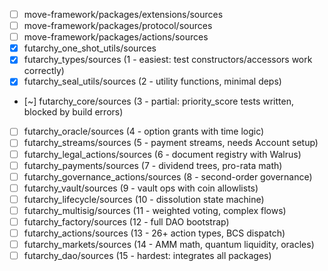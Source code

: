 - [ ] move-framework/packages/extensions/sources
- [ ] move-framework/packages/protocol/sources
- [ ] move-framework/packages/actions/sources
- [X] futarchy_one_shot_utils/sources
- [X] futarchy_types/sources (1 - easiest: test constructors/accessors work correctly)
- [X] futarchy_seal_utils/sources (2 - utility functions, minimal deps)
- [~] futarchy_core/sources (3 - partial: priority_score tests written, blocked by build errors)
- [ ] futarchy_oracle/sources (4 - option grants with time logic)
- [ ] futarchy_streams/sources (5 - payment streams, needs Account setup)
- [ ] futarchy_legal_actions/sources (6 - document registry with Walrus)
- [ ] futarchy_payments/sources (7 - dividend trees, pro-rata math)
- [ ] futarchy_governance_actions/sources (8 - second-order governance)
- [ ] futarchy_vault/sources (9 - vault ops with coin allowlists)
- [ ] futarchy_lifecycle/sources (10 - dissolution state machine)
- [ ] futarchy_multisig/sources (11 - weighted voting, complex flows)
- [ ] futarchy_factory/sources (12 - full DAO bootstrap)
- [ ] futarchy_actions/sources (13 - 26+ action types, BCS dispatch)
- [ ] futarchy_markets/sources (14 - AMM math, quantum liquidity, oracles)
- [ ] futarchy_dao/sources (15 - hardest: integrates all packages)